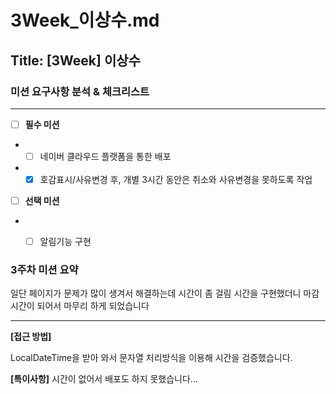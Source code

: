 # 3Week_이상수.md

## Title: [3Week] 이상수

### 미션 요구사항 분석 & 체크리스트

---

- [ ] **필수 미션**
- -[ ] 네이버 클라우드 플랫폼을 통한 배포
- -[x] 호감표시/사유변경 후, 개별 3시간 동안은 취소와 사유변경을 못하도록 작업
- [ ] **선택 미션**
- -[ ] 알림기능 구현



### 3주차 미션 요약
일단 페이지가 문제가 많이 생겨서 해결하는데 시간이 좀 걸림
시간을 구현했더니 마감시간이 되어서 마무리 하게 되었습니다

---
**[접근 방법]**

LocalDateTime을 받아 와서 문자열 처리방식을 이용해 시간을 검증했습니다.


**[특이사항]**
시간이 없어서 배포도 하지 못했습니다...

